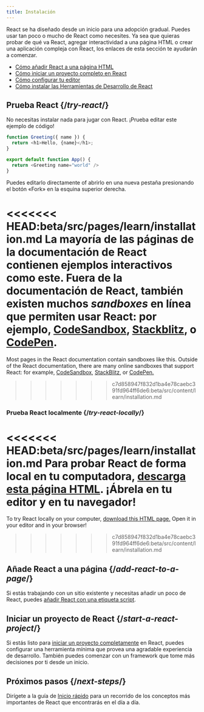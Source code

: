 ```yaml
---
title: Instalación
---
```


<Intro>

React se ha diseñado desde un inicio para una adopción gradual. Puedes usar tan poco o mucho de React como necesites. Ya sea que quieras probar de qué va React, agregar interactividad a una página HTML o crear una aplicación compleja con React, los enlaces de esta sección te ayudarán a comenzar.

</Intro>

<YouWillLearn isChapter={true}>

* [Cómo añadir React a una página HTML](/learn/add-react-to-a-website)
* [Cómo iniciar un proyecto completo en React](/learn/start-a-new-react-project)
* [Cómo configurar tu editor](/learn/editor-setup)
* [Cómo instalar las Herramientas de Desarrollo de React](/learn/react-developer-tools)

</YouWillLearn>

## Prueba React {/*try-react*/}

No necesitas instalar nada para jugar con React. ¡Prueba editar este ejemplo de código!

<Sandpack>

```js
function Greeting({ name }) {
  return <h1>Hello, {name}</h1>;
}

export default function App() {
  return <Greeting name="world" />
}
```

</Sandpack>

Puedes editarlo directamente of abrirlo en una nueva pestaña presionando el botón «Fork» en la esquina superior derecha.

<<<<<<< HEAD:beta/src/pages/learn/installation.md
La mayoría de las páginas de la documentación de React contienen ejemplos interactivos como este. Fuera de la documentación de React, también existen muchos *sandboxes* en línea que permiten usar React: por ejemplo, [CodeSandbox](https://codesandbox.io/s/new), [Stackblitz](https://stackblitz.com/fork/react), o [CodePen](https://codepen.io/pen/?template=wvdqJJm).
=======
Most pages in the React documentation contain sandboxes like this. Outside of the React documentation, there are many online sandboxes that support React: for example, [CodeSandbox](https://codesandbox.io/s/new), [StackBlitz](https://stackblitz.com/fork/react), or [CodePen.](https://codepen.io/pen?&editors=0010&layout=left&prefill_data_id=3f4569d1-1b11-4bce-bd46-89090eed5ddb)
>>>>>>> c7d858947f832d1ba4e78caebc391fd964ff6de6:beta/src/content/learn/installation.md

### Prueba React localmente {/*try-react-locally*/}

<<<<<<< HEAD:beta/src/pages/learn/installation.md
Para probar React de forma local en tu computadora, [descarga esta página HTML](https://raw.githubusercontent.com/reactjs/reactjs.org/main/static/html/single-file-example.html). ¡Ábrela en tu editor y en tu navegador!
=======
To try React locally on your computer, [download this HTML page.](https://raw.githubusercontent.com/reactjs/reactjs.org/main/static/html/single-file-example.html) Open it in your editor and in your browser!
>>>>>>> c7d858947f832d1ba4e78caebc391fd964ff6de6:beta/src/content/learn/installation.md

## Añade React a una página {/*add-react-to-a-page*/}

Si estás trabajando con un sitio existente y necesitas añadir un poco de React, puedes [añadir React con una etiqueta script](/learn/add-react-to-a-website).

## Iniciar un proyecto de React {/*start-a-react-project*/}

Si estás listo para [iniciar un proyecto completamente](/learn/start-a-new-react-project) en React, puedes configurar una herramienta mínima que provea una agradable experiencia de desarrollo. También puedes comenzar con un framework que tome más decisiones por ti desde un inicio.

## Próximos pasos {/*next-steps*/}

Dirígete a la guía de [Inicio rápido](/learn) para un recorrido de los conceptos más importantes de React que encontrarás en el día a día.
